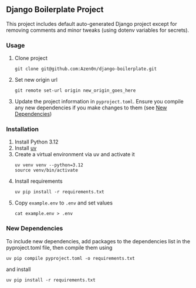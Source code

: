 ## Django Boilerplate Project

This project includes default auto-generated Django project except for
removing comments and minor tweaks (using dotenv variables for secrets).

### Usage
1. Clone project
   ```shell
   git clone git@github.com:Azen0n/django-boilerplate.git
   ```
2. Set new origin url
   ```shell
   git remote set-url origin new_origin_goes_here
   ```
3. Update the project information in `pyproject.toml`.
Ensure you compile any new dependencies if you make changes to them (see
[New Dependencies](#new-dependencies))

### Installation
1. Install Python 3.12
2. Install [uv](https://github.com/astral-sh/uv#getting-started)
3. Create a virtual environment via uv and activate it
    ```shell
    uv venv venv --python=3.12
    source venv/bin/activate
    ```
4. Install requirements
    ```shell
    uv pip install -r requirements.txt
    ```
5. Copy `example.env` to `.env` and set values
    ```shell
    cat example.env > .env
    ```

### New Dependencies
To include new dependencies, add packages to the dependencies list in the
pyproject.toml file, then compile them using
```shell
uv pip compile pyproject.toml -o requirements.txt
```
and install
```shell
uv pip install -r requirements.txt
```

